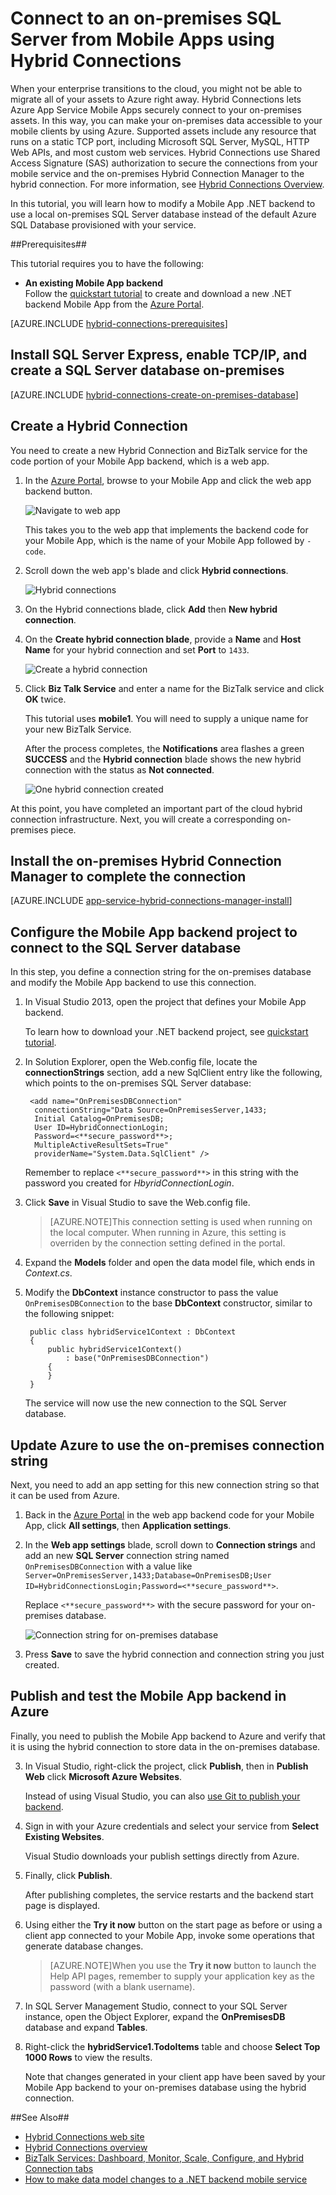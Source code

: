 <properties 
	pageTitle="Connect your Azure Mobile App to an on-premises SQL Server using Hybrid Connections" 
	description="Learn how to connect to an on-premises SQL Server from a App Service Mobile App using Hybrid Connections" 
	services="app-service\mobile" 
	documentationCenter="" 
	authors="ggailey777" 
	manager="dwrede" 
	editor=""/>

<tags 
	ms.service="app-service-mobile" 
	ms.workload="mobile" 
	ms.tgt_pltfrm="na" 
	ms.devlang="multiple" 
	ms.topic="article" 
	ms.date="07/30/2015" 
	ms.author="glenga"/>

  
# Connect to an on-premises SQL Server from Mobile Apps using Hybrid Connections 

When your enterprise transitions to the cloud, you might not be able to migrate all of your assets to Azure right away. Hybrid Connections lets Azure App Service Mobile Apps securely connect to your on-premises assets. In this way, you can make your on-premises data accessible to your mobile clients by using Azure. Supported assets include any resource that runs on a static TCP port, including Microsoft SQL Server, MySQL, HTTP Web APIs, and most custom web services. Hybrid Connections use Shared Access Signature (SAS) authorization to secure the connections from your mobile service and the on-premises Hybrid Connection Manager to the hybrid connection. For more information, see [Hybrid Connections Overview](../integration-hybrid-connection-overview.md).

In this tutorial, you will learn how to modify a Mobile App .NET backend to use a local on-premises SQL Server database instead of the default Azure SQL Database provisioned with your service. 

##Prerequisites##

This tutorial requires you to have the following: 

- **An existing Mobile App backend** <br/>Follow the [quickstart tutorial](app-service-mobile-dotnet-backend-windows-store-dotnet-get-started-preview.md) to create and download a new .NET backend Mobile App from the [Azure Portal].

[AZURE.INCLUDE [hybrid-connections-prerequisites](../../includes/hybrid-connections-prerequisites.md)]

## Install SQL Server Express, enable TCP/IP, and create a SQL Server database on-premises

[AZURE.INCLUDE [hybrid-connections-create-on-premises-database](../../includes/hybrid-connections-create-on-premises-database.md)]

## Create a Hybrid Connection

You need to create a new Hybrid Connection and BizTalk service for the code portion of your Mobile App backend, which is a web app. 

1. In the [Azure Portal], browse to your Mobile App and click the web app backend button.

	![Navigate to web app](./media/app-service-mobile-dotnet-backend-hybrid-connections-get-started-preview/mobile-app-link-to-web-app-backend.png)

	This takes you to the web app that implements the backend code for your Mobile App, which is the name of your Mobile App followed by `-code`. 

2. Scroll down the web app's blade and click **Hybrid connections**.
	
	![Hybrid connections](./media/app-service-mobile-dotnet-backend-hybrid-connections-get-started-preview/start-hybrid-connection.png)
	
2. On the Hybrid connections blade, click **Add** then **New hybrid connection**.
	
3. On the **Create hybrid connection blade**, provide a **Name** and **Host Name** for your hybrid connection and set **Port** to `1433`. 
	
	![Create a hybrid connection](./media/app-service-mobile-dotnet-backend-hybrid-connections-get-started-preview/create-hybrid-connection.png)

4. Click **Biz Talk Service** and enter a name for the BizTalk service and click **OK** twice.

	This tutorial uses **mobile1**. You will need to supply a unique name for your new BizTalk Service.

	After the process completes, the **Notifications** area flashes a green **SUCCESS** and the **Hybrid connection** blade shows the new hybrid connection with the status as **Not connected**.
	
	![One hybrid connection created](./media/app-service-mobile-dotnet-backend-hybrid-connections-get-started-preview/hybrid-connection-created.png)
	
At this point, you have completed an important part of the cloud hybrid connection infrastructure. Next, you will create a corresponding on-premises piece.

## Install the on-premises Hybrid Connection Manager to complete the connection

[AZURE.INCLUDE [app-service-hybrid-connections-manager-install](../../includes/app-service-hybrid-connections-manager-install.md)]

## Configure the Mobile App backend project to connect to the SQL Server database

In this step, you define a connection string for the on-premises database and modify the Mobile App backend to use this connection. 

1. In Visual Studio 2013, open the project that defines your Mobile App backend. 

	To learn how to download your .NET backend project, see [quickstart tutorial](app-service-mobile-dotnet-backend-windows-store-dotnet-get-started-preview.md).

2. In Solution Explorer, open the Web.config file, locate the **connectionStrings** section, add a new SqlClient entry like the following, which points to the on-premises SQL Server database: 
	
	    <add name="OnPremisesDBConnection" 
         connectionString="Data Source=OnPremisesServer,1433;
         Initial Catalog=OnPremisesDB;
         User ID=HybridConnectionLogin;
         Password=<**secure_password**>;
         MultipleActiveResultSets=True"
         providerName="System.Data.SqlClient" />

	Remember to replace `<**secure_password**>` in this string with the password you created for  *HbyridConnectionLogin*.
	
3. Click **Save** in Visual Studio to save the Web.config file.

	> [AZURE.NOTE]This connection setting is used when running on the local computer. When running in Azure, this setting is overriden by the connection setting defined in the portal.

4. Expand the **Models** folder and open the data model file, which ends in *Context.cs*.

6. Modify the **DbContext** instance constructor to pass the value `OnPremisesDBConnection` to the base **DbContext** constructor, similar to the following snippet:

        public class hybridService1Context : DbContext
        {
            public hybridService1Context()
                : base("OnPremisesDBConnection")
            {
            }
        }

	The service will now use the new connection to the SQL Server database.
 
## Update Azure to use the on-premises connection string

Next, you need to add an app setting for this new connection string so that it can be used from Azure.  

1. Back in the [Azure Portal] in the web app backend code for your Mobile App, click **All settings**, then **Application settings**. 

3. In the **Web app settings** blade, scroll down to **Connection strings** and add an new **SQL Server** connection string named `OnPremisesDBConnection` with a value like `Server=OnPremisesServer,1433;Database=OnPremisesDB;User ID=HybridConnectionsLogin;Password=<**secure_password**>`.

	Replace `<**secure_password**>` with the secure password for your on-premises database.

	![Connection string for on-premises database](./media/app-service-mobile-dotnet-backend-hybrid-connections-get-started-preview/set-sql-server-database-connection.png)

2. Press **Save** to save the hybrid connection and connection string you just created.

## Publish and test the Mobile App backend in Azure 

Finally, you need to publish the Mobile App backend to Azure and verify that it is using the hybrid connection to store data in the on-premises database.

3. In Visual Studio, right-click the project, click **Publish**, then in **Publish Web** click **Microsoft Azure Websites**. 

	Instead of using Visual Studio, you can also [use Git to publish your backend](mobile-services-dotnet-backend-store-code-source-control.md).

2. Sign in with your Azure credentials and select your service from **Select Existing Websites**. 

	Visual Studio downloads your publish settings directly from Azure. 

3. Finally, click **Publish**.

	After publishing completes, the service restarts and the backend start page is displayed.

4. Using either the **Try it now** button on the start page as before or using a client app connected to your Mobile App, invoke some operations that generate database changes. 

	>[AZURE.NOTE]When you use the **Try it now** button to launch the Help API pages, remember to supply your application key as the password (with a blank username).

4. In SQL Server Management Studio, connect to your SQL Server instance, open the Object Explorer, expand the **OnPremisesDB** database and expand **Tables**. 

5. Right-click the **hybridService1.TodoItems** table and choose **Select Top 1000 Rows** to view the results.

	Note that changes generated in your client app have been saved by your Mobile App backend to your on-premises database using the hybrid connection.

##See Also##
 
+ [Hybrid Connections web site](../../services/biztalk-services/)
+ [Hybrid Connections overview](../integration-hybrid-connection-overview.md)
+ [BizTalk Services: Dashboard, Monitor, Scale, Configure, and Hybrid Connection tabs](../biztalk-dashboard-monitor-scale-tabs.md)
+ [How to make data model changes to a .NET backend mobile service](../mobile-services-dotnet-backend-how-to-use-code-first-migrations.md)

<!-- IMAGES -->
 

<!-- Links -->
[Azure Portal]: https://portal.azure.com/
[Azure Management Portal]: http://go.microsoft.com/fwlink/p/?linkid=213885
[Get started with Mobile Services]: ../mobile-services-dotnet-backend-windows-store-dotnet-get-started.md
 
